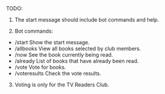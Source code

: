 TODO:

1. The start message should include bot commands and help.

2. Bot commands:
- /start Show the start message.
- /allbooks View all books selected by club members.
- /now See the book currently being read.
- /already List of books that have already been read.
- /vote Vote for books.
- /voteresults Check the vote results.

3. Voting is only for the TV Readers Club.
